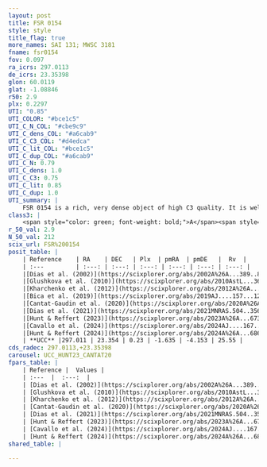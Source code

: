 ```yaml
---
layout: post
title: FSR 0154
style: style
title_flag: true
more_names: SAI 131; MWSC 3181
fname: fsr0154
fov: 0.097
ra_icrs: 297.0113
de_icrs: 23.35398
glon: 60.0119
glat: -1.08846
r50: 2.9
plx: 0.2297
UTI: "0.85"
UTI_COLOR: "#bce1c5"
UTI_C_N_COL: "#cbe9c9"
UTI_C_dens_COL: "#a6cab9"
UTI_C_C3_COL: "#d4edca"
UTI_C_lit_COL: "#bce1c5"
UTI_C_dup_COL: "#a6cab9"
UTI_C_N: 0.79
UTI_C_dens: 1.0
UTI_C_C3: 0.75
UTI_C_lit: 0.85
UTI_C_dup: 1.0
UTI_summary: |
    FSR 0154 is a rich, very dense object of high C3 quality. It is well-studied in the literature.
class3: |
    <span style="color: green; font-weight: bold;">A</span><span style="color: #FFC300; font-weight: bold;">B</span>
r_50_val: 2.9
N_50_val: 212
scix_url: FSR%200154
posit_table: |
    | Reference    | RA    | DEC   | Plx  | pmRA  | pmDE   |  Rv  |
    | :---         | :---: | :---: | :---: | :---: | :---: | :---: |
    |[Dias et al. (2002)](https://scixplorer.org/abs/2002A%26A...389..871D) | 296.992 | 23.351 | -- | -3.58 | -5.33 | -- |
    |[Glushkova et al. (2010)](https://scixplorer.org/abs/2010AstL...36...75G) | 297.003 | 23.348 | -- | -- | -- | -- |
    |[Kharchenko et al. (2012)](https://scixplorer.org/abs/2012A%26A...543A.156K) | 296.995 | 23.337 | -- | -3.58 | -5.33 | -- |
    |[Bica et al. (2019)](https://scixplorer.org/abs/2019AJ....157...12B) | 297.005 | 23.343 | -- | -- | -- | -- |
    |[Cantat-Gaudin et al. (2020)](https://scixplorer.org/abs/2020A%26A...640A...1C) | 297.009 | 23.353 | 0.211 | -1.601 | -4.133 | -- |
    |[Dias et al. (2021)](https://scixplorer.org/abs/2021MNRAS.504..356D) | 297.006 | 23.357 | 0.201 | -1.597 | -4.142 | -- |
    |[Hunt & Reffert (2023)](https://scixplorer.org/abs/2023A%26A...673A.114H) | 297.011 | 23.353 | 0.236 | -1.648 | -4.16 | 18.557 |
    |[Cavallo et al. (2024)](https://scixplorer.org/abs/2024AJ....167...12C) | 297.022 | 23.364 | 0.233 | -- | -- | -- |
    |[Hunt & Reffert (2024)](https://scixplorer.org/abs/2024A%26A...686A..42H) | 297.011 | 23.353 | 0.236 | -1.648 | -4.16 | 18.557 |
    | **UCC** |297.011 | 23.354 | 0.23 | -1.635 | -4.153 | 25.55 | 
cds_radec: 297.0113,+23.35398
carousel: UCC_HUNT23_CANTAT20
fpars_table: |
    | Reference |  Values |
    | :---  |  :---:  |
    | [Dias et al. (2002)](https://scixplorer.org/abs/2002A%26A...389..871D) | `E(B-V)=1.509, Dist=4394.0, Age=7.0` |
    | [Glushkova et al. (2010)](https://scixplorer.org/abs/2010AstL...36...75G) | `E(B-V)=0.7, Dm=12.23, Age=9.05` |
    | [Kharchenko et al. (2012)](https://scixplorer.org/abs/2012A%26A...543A.156K) | `e_bv=1.509, distance=4394, log_age=7.0` |
    | [Cantat-Gaudin et al. (2020)](https://scixplorer.org/abs/2020A%26A...640A...1C) | `AVNN=3.52, DMNN=12.78, AgeNN=8.68` |
    | [Dias et al. (2021)](https://scixplorer.org/abs/2021MNRAS.504..356D) | `Av=3.536, Dist=4051, logage=8.697, [Fe/H]=0.402` |
    | [Hunt & Reffert (2023)](https://scixplorer.org/abs/2023A%26A...673A.114H) | `AV50=4.361, diffAV50=1.666, MOD50=12.926, logAge50=8.344` |
    | [Cavallo et al. (2024)](https://scixplorer.org/abs/2024AJ....167...12C) | `AV50=4.64, dMod50=13.02, logAge50=8.22, [Fe/H]50=-0.01` |
    | [Hunt & Reffert (2024)](https://scixplorer.org/abs/2024A%26A...686A..42H) | `MassJ=2645.11` |
shared_table: |
    
---
```

